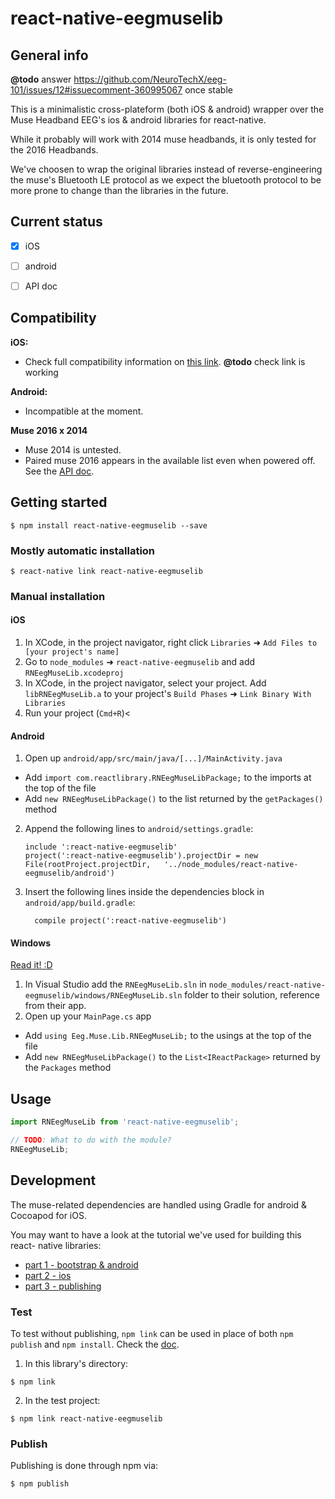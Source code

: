 
# react-native-eegmuselib

## General info

**@todo** answer https://github.com/NeuroTechX/eeg-101/issues/12#issuecomment-360995067 once stable

This is a minimalistic cross-plateform (both iOS & android) wrapper over the
Muse Headband EEG's ios & android libraries for react-native.

While it probably will work with 2014 muse headbands, it is only tested for the
2016 Headbands.

We've choosen to wrap the original libraries instead of reverse-engineering the
muse's Bluetooth LE protocol as we expect the bluetooth protocol to be more
prone to change than the libraries in the future.


## Current status

- [x] iOS
- [ ] android
- [ ] API doc


## Compatibility

**iOS:**

- Check full compatibility information on [this link](/nuks/podspec-libmuse). **@todo** check link is working

**Android:**

- Incompatible at the moment.

**Muse 2016 x 2014**

- Muse 2014 is untested.
- Paired muse 2016 appears in the available list even when powered off. See the [API doc](http://ios.choosemuse.com/protocol_i_x_n_muse_listener-p.html).


## Getting started

`$ npm install react-native-eegmuselib --save`


### Mostly automatic installation

`$ react-native link react-native-eegmuselib`


### Manual installation

#### iOS

1. In XCode, in the project navigator, right click `Libraries` ➜ `Add Files to [your project's name]`
2. Go to `node_modules` ➜ `react-native-eegmuselib` and add `RNEegMuseLib.xcodeproj`
3. In XCode, in the project navigator, select your project. Add `libRNEegMuseLib.a` to your project's `Build Phases` ➜ `Link Binary With Libraries`
4. Run your project (`Cmd+R`)<


#### Android

1. Open up `android/app/src/main/java/[...]/MainActivity.java`
  - Add `import com.reactlibrary.RNEegMuseLibPackage;` to the imports at the top of the file
  - Add `new RNEegMuseLibPackage()` to the list returned by the `getPackages()` method
2. Append the following lines to `android/settings.gradle`:
  	```
  	include ':react-native-eegmuselib'
  	project(':react-native-eegmuselib').projectDir = new File(rootProject.projectDir, 	'../node_modules/react-native-eegmuselib/android')
  	```
3. Insert the following lines inside the dependencies block in `android/app/build.gradle`:
  	```
      compile project(':react-native-eegmuselib')
  	```

#### Windows

[Read it! :D](https://github.com/ReactWindows/react-native)

1. In Visual Studio add the `RNEegMuseLib.sln` in `node_modules/react-native-eegmuselib/windows/RNEegMuseLib.sln` folder to their solution, reference from their app.
2. Open up your `MainPage.cs` app
  - Add `using Eeg.Muse.Lib.RNEegMuseLib;` to the usings at the top of the file
  - Add `new RNEegMuseLibPackage()` to the `List<IReactPackage>` returned by the `Packages` method


## Usage

```javascript
import RNEegMuseLib from 'react-native-eegmuselib';

// TODO: What to do with the module?
RNEegMuseLib;
```


## Development

The muse-related dependencies are handled using Gradle for android & Cocoapod
for iOS.

You may want to have a look at the tutorial we've used for building this react-
native libraries:

- [part 1 - bootstrap & android](https://medium.com/gbox-crew-blog/making-libraries-for-react-native-14a8f5006697)
- [part 2 - ios](https://medium.com/gbox-crew-blog/making-libraries-for-react-native-eaca35b5b1d7)
- [part 3 - publishing](https://medium.com/@carlyeah/making-f7ce79cd19a) 


### Test

To test without publishing, `npm link` can be used in place of both
`npm publish` and `npm install`. Check the [doc](https://docs.npmjs.com/cli/link).

1. In this library's directory:
  
  `$ npm link`

2. In the test project:
  
  `$ npm link react-native-eegmuselib`


### Publish

Publishing is done through npm via:

`$ npm publish`

